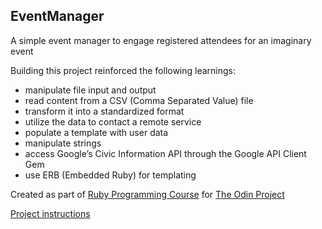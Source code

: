 ## EventManager

A simple event manager to engage registered attendees for an imaginary event

Building this project reinforced the following learnings:
- manipulate file input and output
- read content from a CSV (Comma Separated Value) file
- transform it into a standardized format
- utilize the data to contact a remote service
- populate a template with user data
- manipulate strings
- access Google’s Civic Information API through the Google API Client Gem
- use ERB (Embedded Ruby) for templating

Created as part of [Ruby Programming Course](https://www.theodinproject.com/courses/ruby-programming/lessons/oop) 
for [The Odin Project](https://www.theodinproject.com/)

[Project instructions](https://www.theodinproject.com/courses/ruby-programming/lessons/event-manager)
